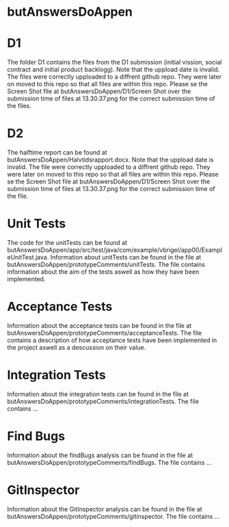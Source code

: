 # butAnswersDoAppen


# D1 
The folder D1 contains the files from the D1 submission (initial vission, social contract and initial product backlogg). Note that the uppload date is invalid. The files were correctly upploaded to a diffrent github repo. They were later on moved to this repo so that all files are within this repo. Please se the Screen Shot file at butAnswersDoAppen/D1/Screen Shot over the submission time of files at 13.30.37.png for the correct submission time of the files. 

# D2 
The halftime report can be found at butAnswersDoAppen/Halvtidsrapport.docx. Note that the uppload date is invalid. The file were correctly upploaded to a diffrent github repo. They were later on moved to this repo so that all files are within this repo. Please se the Screen Shot file at butAnswersDoAppen/D1/Screen Shot over the submission time of files at 13.30.37.png for the correct submission time of the file. 

# Unit Tests
The code for the unitTests can be found at butAnswersDoAppen/app/src/test/java/com/example/vbrigel/app00/ExampleUnitTest.java.
Information about unitTests can be found in the file at butAnswersDoAppen/prototypeComments/unitTests. 
The file contains information about the aim of the tests aswell as how they have been implemented. 

# Acceptance Tests
Information about the acceptance tests can be found in the file at butAnswersDoAppen/prototypeComments/acceptanceTests.
The file contains a description of how acceptance tests have been implemented in the project aswell as a descussion on their value. 

# Integration Tests
Information about the integration tests can be found in the file at butAnswersDoAppen/prototypeComments/integrationTests. 
The file contains ...

# Find Bugs
Information about the findBugs analysis can be found in the file at butAnswersDoAppen/prototypeComments/findBugs. 
The file contains ...

# GitInspector
Information about the GitInspector analysis can be found in the file at butAnswersDoAppen/prototypeComments/gitinspector.
The file contains ...

